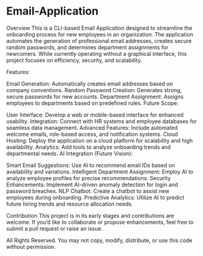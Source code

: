 # Email-Application
Overview
This is a CLI-based Email Application designed to streamline the onboarding process for new employees in an organization. The application automates the generation of professional email addresses, creates secure random passwords, and determines department assignments for newcomers. While currently operating without a graphical interface, this project focuses on efficiency, security, and scalability.

Features:

Email Generation: Automatically creates email addresses based on company conventions.
Random Password Creation: Generates strong, secure passwords for new accounts.
Department Assignment: Assigns employees to departments based on predefined rules.
Future Scope:

User Interface: Develop a web or mobile-based interface for enhanced usability.
Integration: Connect with HR systems and employee databases for seamless data management.
Advanced Features: Include automated welcome emails, role-based access, and notification systems.
Cloud Hosting: Deploy the application on a cloud platform for scalability and high availability.
Analytics: Add tools to analyze onboarding trends and departmental needs.
AI Integration (Future Vision):

Smart Email Suggestions: Use AI to recommend email IDs based on availability and variations.
Intelligent Department Assignment: Employ AI to analyze employee profiles for precise recommendations.
Security Enhancements: Implement AI-driven anomaly detection for login and password breaches.
NLP Chatbot: Create a chatbot to assist new employees during onboarding.
Predictive Analytics: Utilize AI to predict future hiring trends and resource allocation needs.

Contribution
This project is in its early stages and contributions are welcome. If you’d like to collaborate or propose enhancements, feel free to submit a pull request or raise an issue.

All Rights Reserved. You may not copy, modify, distribute, or use this code without permission.

